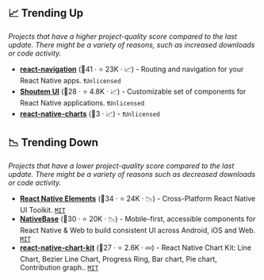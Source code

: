 ## 📈 Trending Up

_Projects that have a higher project-quality score compared to the last update. There might be a variety of reasons, such as increased downloads or code activity._

- <b><a href="https://github.com/react-navigation/react-navigation">react-navigation</a></b> (🥇41 ·  ⭐ 23K · 📈) - Routing and navigation for your React Native apps. <code>❗Unlicensed</code>
- <b><a href="https://github.com/shoutem/ui">Shoutem UI</a></b> (🥉28 ·  ⭐ 4.8K · 📈) - Customizable set of components for React Native applications. <code>❗Unlicensed</code>
- <b><a href="{}">react-native-charts</a></b> (🥉3 · 📈) -  <code>❗Unlicensed</code>

## 📉 Trending Down

_Projects that have a lower project-quality score compared to the last update. There might be a variety of reasons such as decreased downloads or code activity._

- <b><a href="https://github.com/react-native-elements/react-native-elements">React Native Elements</a></b> (🥈34 ·  ⭐ 24K · 📉) - Cross-Platform React Native UI Toolkit. <code><a href="http://bit.ly/34MBwT8">MIT</a></code>
- <b><a href="https://github.com/GeekyAnts/NativeBase">NativeBase</a></b> (🥈30 ·  ⭐ 20K · 📉) - Mobile-first, accessible components for React Native & Web to build consistent UI across Android, iOS and Web. <code><a href="http://bit.ly/34MBwT8">MIT</a></code>
- <b><a href="https://github.com/indiespirit/react-native-chart-kit">react-native-chart-kit</a></b> (🥈27 ·  ⭐ 2.6K · 💤) - React Native Chart Kit: Line Chart, Bezier Line Chart, Progress Ring, Bar chart, Pie chart, Contribution graph.. <code><a href="http://bit.ly/34MBwT8">MIT</a></code>

